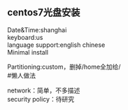 ## centos7光盘安装

Date&Time:shanghai  
keyboard:us  
language support:english chinese  
Minimal install

Partitioning:custom，删掉/home全加给/  
 #懒人做法

network：简单，不多描述  
security policy：待研究